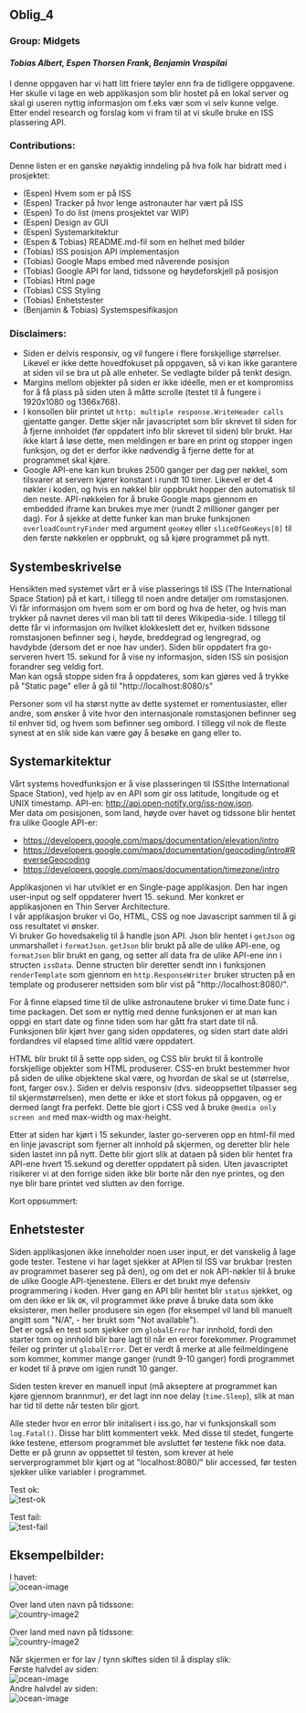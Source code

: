 ## Oblig_4  
### Group: Midgets
#### *Tobias Albert, Espen Thorsen Frank, Benjamin Vraspilai*  

I denne oppgaven har vi hatt litt friere tøyler enn fra de tidligere oppgavene. Her skulle vi lage en web applikasjon som blir hostet på en lokal server og skal gi useren nyttig informasjon om f.eks vær som vi selv kunne velge. Etter endel research og forslag kom vi fram til at vi skulle bruke en ISS plassering API.

### Contributions:  
Denne listen er en ganske nøyaktig inndeling på hva folk har bidratt med i prosjektet:
- (Espen) Hvem som er på ISS
- (Espen) Tracker på hvor lenge astronauter har vært på ISS
- (Espen) To do list (mens prosjektet var WIP)
- (Espen) Design av GUI
- (Espen) Systemarkitektur
- (Espen & Tobias) README.md-fil som en helhet med bilder
- (Tobias) ISS posisjon API implementasjon
- (Tobias) Google Maps embed med nåverende posisjon
- (Tobias) Google API for land, tidssone og høydeforskjell på posisjon
- (Tobias) Html page
- (Tobias) CSS Styling
- (Tobias) Enhetstester
- (Benjamin & Tobias) Systemspesifikasjon

### Disclaimers:  
- Siden er delvis responsiv, og vil fungere i flere forskjellige størrelser. Likevel er ikke dette hovedfokuset på oppgaven, så vi kan ikke garantere at siden vil se bra ut på alle enheter. Se vedlagte bilder på tenkt design.
- Margins mellom objekter på siden er ikke idéelle, men er et kompromiss for å få plass på siden uten å måtte scrolle (testet til å fungere i 1920x1080 og 1366x768).
- I konsollen blir printet ut `http: multiple response.WriteHeader calls` gjentatte ganger. Dette skjer når javascriptet som blir skrevet til siden for å fjerne innholdet (før oppdatert info blir skrevet til siden) blir brukt. Har ikke klart å løse dette, men meldingen er bare en print og stopper ingen funksjon, og det er derfor ikke nødvendig å fjerne dette for at programmet skal kjøre.
- Google API-ene kan kun brukes 2500 ganger per dag per nøkkel, som tilsvarer at servern kjører konstant i rundt 10 timer. Likevel er det 4 nøkler i koden, og hvis en nøkkel blir oppbrukt hopper den automatisk til den neste. API-nøkkelen for å bruke Google maps gjennom en embedded iframe kan brukes mye mer (rundt 2 millioner ganger per dag). For å sjekke at dette funker kan man bruke funksjonen `overloadCountryFinder` med argument `geoKey` eller `sliceOfGeoKeys[0]` til den første nøkkelen er oppbrukt, og så kjøre programmet på nytt.

## Systembeskrivelse  

Hensikten med systemet vårt er å vise plasserings til ISS (The International Space Station) på et kart, i tillegg til noen andre detaljer om romstasjonen. Vi får informasjon om hvem som er om bord og hva de heter, og hvis man trykker på navnet deres vil man bli tatt til deres Wikipedia-side. I tillegg til dette får vi informasjon om hvilket klokkeslett det er, hvilken tidssone romstasjonen befinner seg i, høyde, breddegrad og lengregrad, og havdybde (dersom det er noe hav under). Siden blir oppdatert fra go-serveren hvert 15. sekund for å vise ny informasjon, siden ISS sin posisjon forandrer seg veldig fort.  
Man kan også stoppe siden fra å oppdateres, som kan gjøres ved å trykke på "Static page" eller å gå til "http://localhost:8080/s"

Personer som vil ha størst nytte av dette systemet er romentusiaster, eller andre, som ønsker å vite hvor den internasjonale romstasjonen befinner seg til enhver tid, og hvem som befinner seg ombord. I tillegg vil nok de fleste synest at en slik side kan være gøy å besøke en gang eller to.

## Systemarkitektur  

Vårt systems hovedfunksjon er å vise plasseringen til ISS(the International Space Station), ved hjelp av en API som gir oss latitude, longitude og et UNIX timestamp. API-en: http://api.open-notify.org/iss-now.json.  
Mer data om posisjonen, som land, høyde over havet og tidssone blir hentet fra ulike Google API-er:  
- https://developers.google.com/maps/documentation/elevation/intro
- https://developers.google.com/maps/documentation/geocoding/intro#ReverseGeocoding
- https://developers.google.com/maps/documentation/timezone/intro  

Applikasjonen vi har utviklet er en Single-page applikasjon. Den har ingen user-input og self oppdaterer hvert 15. sekund. Mer konkret er applikasjonen en Thin Server Architecture.  
I vår applikasjon bruker vi Go, HTML, CSS og noe Javascript sammen til å gi oss resultatet vi ønsker.  
Vi bruker Go hovedsakelig til å handle json API. Json blir hentet i `getJson` og unmarshallet i `formatJson`. `getJson` blir brukt på alle de ulike API-ene, og `formatJson` blir brukt en gang, og setter all data fra de ulike API-ene inn i structen `issData`. Denne structen blir deretter sendt inn i funksjonen `renderTemplate` som gjennom en `http.ResponseWriter` bruker structen på en template og produserer nettsiden som blir vist på "http://localhost:8080/".  

For å finne elapsed time til de ulike astronautene bruker vi time.Date func i time packagen. Det som er nyttig med denne funksjonen er at man kan oppgi en start date og finne tiden som har gått fra start date til nå. Funksjonen blir kjørt hver gang siden oppdateres, og siden start date aldri fordandres vil elapsed time alltid være oppdatert.  

HTML blir brukt til å sette opp siden, og CSS blir brukt til å kontrolle forskjellige objekter som HTML produserer. CSS-en brukt bestemmer hvor på siden de ulike objektene skal være, og hvordan de skal se ut (størrelse, font, farger osv.).
Siden er delvis responsiv (dvs. sideoppsettet tilpasser seg til skjermstørrelsen), men dette er ikke et stort fokus på oppgaven, og er dermed langt fra perfekt. Dette ble gjort i CSS ved å bruke `@media only screen and` med max-width og max-height.  

Etter at siden har kjørt i 15 sekunder, laster go-serveren opp en html-fil med en linje javascript som fjerner alt innhold på skjermen, og deretter blir hele siden lastet inn på nytt. Dette blir gjort slik at dataen på siden blir hentet fra API-ene hvert 15.sekund og deretter oppdatert på siden. Uten javascriptet risikerer vi at den forrige siden ikke blir borte når den nye printes, og den nye blir bare printet ved slutten av den forrige.  

Kort oppsummert:

## Enhetstester  

Siden applikasjonen ikke inneholder noen user input, er det vanskelig å lage gode tester. Testene vi har laget sjekker at APIen til ISS var brukbar (resten av programmet baserer seg på den), og om det er nok API-nøkler til å bruke de ulike Google API-tjenestene. Ellers er det brukt mye defensiv programmering i koden. Hver gang en API blir hentet blir `status` sjekket, og om den ikke er lik `OK`, vil programmet ikke prøve å bruke data som ikke eksisterer, men heller produsere sin egen (for eksempel vil land bli manuelt angitt som "N/A", - her brukt som "Not available").  
Det er også en test som sjekker om `globalError` har innhold, fordi den starter tom og innhold blir bare lagt til når en error forekommer. Programmet feiler og printer ut `globalError`. Det er verdt å merke at alle feilmeldingene som kommer, kommer mange ganger (rundt 9-10 ganger) fordi programmet er kodet til å prøve om igjen rundt 10 ganger.  

Siden testen krever en manuell input (må akseptere at programmet kan kjøre gjennom brannmur), er det lagt inn noe delay (`time.Sleep`), slik at man har tid til dette når testen blir gjort.

Alle steder hvor en error blir initalisert i iss.go, har vi funksjonskall som `log.Fatal()`. Disse har blitt kommentert vekk. Med disse til stedet, fungerte ikke testene, ettersom programmet ble avsluttet før testene fikk noe data. Dette er på grunn av oppsettet til testen, som krever at hele serverprogrammet blir kjørt og at "localhost:8080/" blir accessed, før testen sjekker ulike variabler i programmet.  

Test ok:  
![test-ok](https://raw.githubusercontent.com/TobiasAlbert123/IS-105/master/Oblig4/images/test-ok.png)  

Test fail:  
![test-fail](https://raw.githubusercontent.com/TobiasAlbert123/IS-105/master/Oblig4/images/test-fail.png)  

## Eksempelbilder:  

I havet:  
![ocean-image](https://raw.githubusercontent.com/TobiasAlbert123/IS-105/master/Oblig4/images/ocean-example.png)  

Over land uten navn på tidssone:  
![country-image2](https://raw.githubusercontent.com/TobiasAlbert123/IS-105/master/Oblig4/images/country-example1.png)  

Over land med navn på tidssone:  
![country-image2](https://raw.githubusercontent.com/TobiasAlbert123/IS-105/master/Oblig4/images/country-example2.png)  

Når skjermen er for lav / tynn skiftes siden til å display slik:  
Første halvdel av siden:  
![ocean-image](https://raw.githubusercontent.com/TobiasAlbert123/IS-105/master/Oblig4/images/other-view1.png)  
Andre halvdel av siden:  
![ocean-image](https://raw.githubusercontent.com/TobiasAlbert123/IS-105/master/Oblig4/images/other-view2.png)

